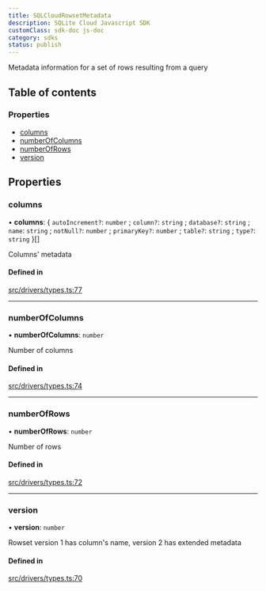 ```yaml
---
title: SQLCloudRowsetMetadata
description: SQLite Cloud Javascript SDK
customClass: sdk-doc js-doc
category: sdks
status: publish
---
```


Metadata information for a set of rows resulting from a query

## Table of contents

### Properties

- [columns](sqlcloudrowsetmetadata#columns)
- [numberOfColumns](sqlcloudrowsetmetadata#numberofcolumns)
- [numberOfRows](sqlcloudrowsetmetadata#numberofrows)
- [version](sqlcloudrowsetmetadata#version)

## Properties

### columns

• **columns**: \{ `autoIncrement?`: `number` ; `column?`: `string` ; `database?`: `string` ; `name`: `string` ; `notNull?`: `number` ; `primaryKey?`: `number` ; `table?`: `string` ; `type?`: `string`  }[]

Columns' metadata

#### Defined in

<a href="https://github.com/sqlitecloud/sqlitecloud-js/blob/f7cd658/src/drivers/types.ts#L77" target="_blank">src/drivers/types.ts:77</a>

___

### numberOfColumns

• **numberOfColumns**: `number`

Number of columns

#### Defined in

<a href="https://github.com/sqlitecloud/sqlitecloud-js/blob/f7cd658/src/drivers/types.ts#L74" target="_blank">src/drivers/types.ts:74</a>

___

### numberOfRows

• **numberOfRows**: `number`

Number of rows

#### Defined in

<a href="https://github.com/sqlitecloud/sqlitecloud-js/blob/f7cd658/src/drivers/types.ts#L72" target="_blank">src/drivers/types.ts:72</a>

___

### version

• **version**: `number`

Rowset version 1 has column's name, version 2 has extended metadata

#### Defined in

<a href="https://github.com/sqlitecloud/sqlitecloud-js/blob/f7cd658/src/drivers/types.ts#L70" target="_blank">src/drivers/types.ts:70</a>
